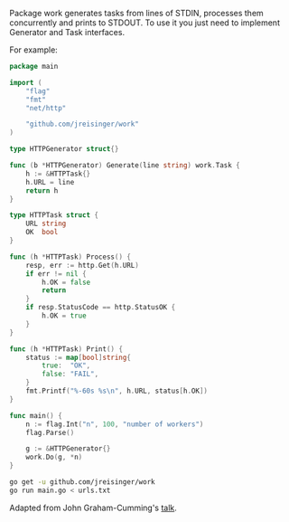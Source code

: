 Package work generates tasks from lines of STDIN, processes them concurrently
and prints to STDOUT. To use it you just need to implement Generator and Task
interfaces.

For example:

```go
package main

import (
	"flag"
	"fmt"
	"net/http"

	"github.com/jreisinger/work"
)

type HTTPGenerator struct{}

func (b *HTTPGenerator) Generate(line string) work.Task {
	h := &HTTPTask{}
	h.URL = line
	return h
}

type HTTPTask struct {
	URL string
	OK  bool
}

func (h *HTTPTask) Process() {
	resp, err := http.Get(h.URL)
	if err != nil {
		h.OK = false
		return
	}
	if resp.StatusCode == http.StatusOK {
		h.OK = true
	}
}

func (h *HTTPTask) Print() {
	status := map[bool]string{
		true:  "OK",
		false: "FAIL",
	}
	fmt.Printf("%-60s %s\n", h.URL, status[h.OK])
}

func main() {
	n := flag.Int("n", 100, "number of workers")
	flag.Parse()

	g := &HTTPGenerator{}
	work.Do(g, *n)
}
```

```bash
go get -u github.com/jreisinger/work
go run main.go < urls.txt
```

Adapted from John Graham-Cumming's [talk](https://github.com/cloudflare/jgc-talks/tree/master/dotGo/2014).